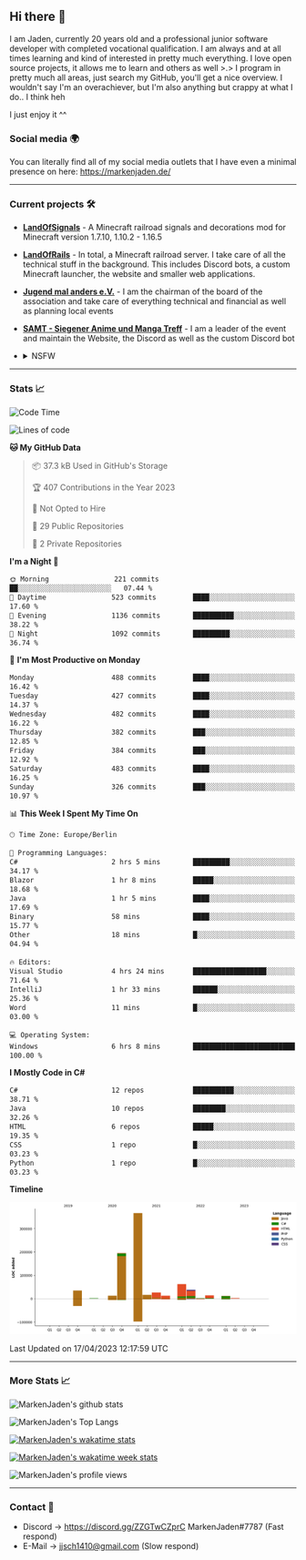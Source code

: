 ## Hi there 👋
I am Jaden, currently 20 years old and a professional junior software developer with completed vocational qualification. I am always and at all times learning and kind of interested in pretty much everything. I love open source projects, it allows me to learn and others as well >.>
I program in pretty much all areas, just search my GitHub, you'll get a nice overview.
I wouldn't say I'm an overachiever, but I'm also anything but crappy at what I do.. I think heh

I just enjoy it ^^

### Social media 🌍

You can literally find all of my social media outlets that I have even a minimal presence on here: https://markenjaden.de/

---

### Current projects 🛠

* [**LandOfSignals**](https://github.com/LandOfRails/LandOfSignals) - A Minecraft railroad signals and decorations mod for Minecraft version 1.7.10, 1.10.2 - 1.16.5
* [**LandOfRails**](https://github.com/LandOfRails) - In total, a Minecraft railroad server. I take care of all the technical stuff in the background. This includes Discord bots, a custom Minecraft launcher, the website and smaller web applications.
* [**Jugend mal anders e.V.**](https://jugendmalanders.de/) - I am the chairman of the board of the association and take care of everything technical and financial as well as planning local events
* [**SAMT - Siegener Anime und Manga Treff**](https://github.com/Siegener-Anime-und-Manga-Treff-SAMT) - I am a leader of the event and maintain the Website, the Discord as well as the custom Discord bot
* <details> 
  <summary>NSFW</summary>
  
  [**Nekos**](https://github.com/MarkenJaden/Nekos) - Website providing you with random lewd neko pics
  
</details>

---

### Stats 📈

<!--START_SECTION:waka-->
![Code Time](http://img.shields.io/badge/Code%20Time-1%2C089%20hrs%2041%20mins-blue)

![Lines of code](https://img.shields.io/badge/From%20Hello%20World%20I%27ve%20Written-794.2%20thousand%20lines%20of%20code-blue)

**🐱 My GitHub Data** 

> 📦 37.3 kB Used in GitHub's Storage 
 > 
> 🏆 407 Contributions in the Year 2023
 > 
> 🚫 Not Opted to Hire
 > 
> 📜 29 Public Repositories 
 > 
> 🔑 2 Private Repositories 
 > 
**I'm a Night 🦉** 

```text
🌞 Morning                221 commits         ██░░░░░░░░░░░░░░░░░░░░░░░   07.44 % 
🌆 Daytime                523 commits         ████░░░░░░░░░░░░░░░░░░░░░   17.60 % 
🌃 Evening                1136 commits        ██████████░░░░░░░░░░░░░░░   38.22 % 
🌙 Night                  1092 commits        █████████░░░░░░░░░░░░░░░░   36.74 % 
```
📅 **I'm Most Productive on Monday** 

```text
Monday                   488 commits         ████░░░░░░░░░░░░░░░░░░░░░   16.42 % 
Tuesday                  427 commits         ████░░░░░░░░░░░░░░░░░░░░░   14.37 % 
Wednesday                482 commits         ████░░░░░░░░░░░░░░░░░░░░░   16.22 % 
Thursday                 382 commits         ███░░░░░░░░░░░░░░░░░░░░░░   12.85 % 
Friday                   384 commits         ███░░░░░░░░░░░░░░░░░░░░░░   12.92 % 
Saturday                 483 commits         ████░░░░░░░░░░░░░░░░░░░░░   16.25 % 
Sunday                   326 commits         ███░░░░░░░░░░░░░░░░░░░░░░   10.97 % 
```


📊 **This Week I Spent My Time On** 

```text
🕑︎ Time Zone: Europe/Berlin

💬 Programming Languages: 
C#                       2 hrs 5 mins        █████████░░░░░░░░░░░░░░░░   34.17 % 
Blazor                   1 hr 8 mins         █████░░░░░░░░░░░░░░░░░░░░   18.68 % 
Java                     1 hr 5 mins         ████░░░░░░░░░░░░░░░░░░░░░   17.69 % 
Binary                   58 mins             ████░░░░░░░░░░░░░░░░░░░░░   15.77 % 
Other                    18 mins             █░░░░░░░░░░░░░░░░░░░░░░░░   04.94 % 

🔥 Editors: 
Visual Studio            4 hrs 24 mins       ██████████████████░░░░░░░   71.64 % 
IntelliJ                 1 hr 33 mins        ██████░░░░░░░░░░░░░░░░░░░   25.36 % 
Word                     11 mins             █░░░░░░░░░░░░░░░░░░░░░░░░   03.00 % 

💻 Operating System: 
Windows                  6 hrs 8 mins        █████████████████████████   100.00 % 
```

**I Mostly Code in C#** 

```text
C#                       12 repos            ██████████░░░░░░░░░░░░░░░   38.71 % 
Java                     10 repos            ████████░░░░░░░░░░░░░░░░░   32.26 % 
HTML                     6 repos             █████░░░░░░░░░░░░░░░░░░░░   19.35 % 
CSS                      1 repo              █░░░░░░░░░░░░░░░░░░░░░░░░   03.23 % 
Python                   1 repo              █░░░░░░░░░░░░░░░░░░░░░░░░   03.23 % 
```



**Timeline**

![Lines of Code chart](https://raw.githubusercontent.com/MarkenJaden/MarkenJaden/main/assets/bar_graph.png)


 Last Updated on 17/04/2023 12:17:59 UTC
<!--END_SECTION:waka-->

---

### More Stats 📈

![MarkenJaden's github stats](https://github-readme-stats.vercel.app/api?username=MarkenJaden&count_private=true&show_icons=true&theme=radical)

![MarkenJaden's Top Langs](https://github-readme-stats.vercel.app/api/top-langs/?username=MarkenJaden&theme=radical)

[![MarkenJaden's wakatime stats](https://github-readme-stats.vercel.app/api/wakatime?username=MarkenJaden&theme=radical)](https://wakatime.com/@17f322c9-222a-48b4-9e15-983c41f7aed4)

[![MarkenJaden's wakatime week stats](https://wakatime.com/badge/user/17f322c9-222a-48b4-9e15-983c41f7aed4.svg)](https://wakatime.com/@17f322c9-222a-48b4-9e15-983c41f7aed4)

<!--[![MarkenJaden's Codewars stats](https://www.codewars.com/users/MarkenJaden/badges/large)](https://www.codewars.com/users/MarkenJaden)-->

![MarkenJaden's profile views](https://komarev.com/ghpvc/?username=MarkenJaden)

---

### Contact 💌

* Discord -> https://discord.gg/ZZGTwCZprC MarkenJaden#7787 (Fast respond)
* E-Mail -> jjsch1410@gmail.com (Slow respond)



<!--
**MarkenJaden/MarkenJaden** is a ✨ _special_ ✨ repository because its `README.md` (this file) appears on your GitHub profile.

Here are some ideas to get you started:

- 🔭 I’m currently working on ...
- 🌱 I’m currently learning ...
- 👯 I’m looking to collaborate on ...
- 🤔 I’m looking for help with ...
- 💬 Ask me about ...
- 📫 How to reach me: ...
- 😄 Pronouns: ...
- ⚡ Fun fact: ...
-->
